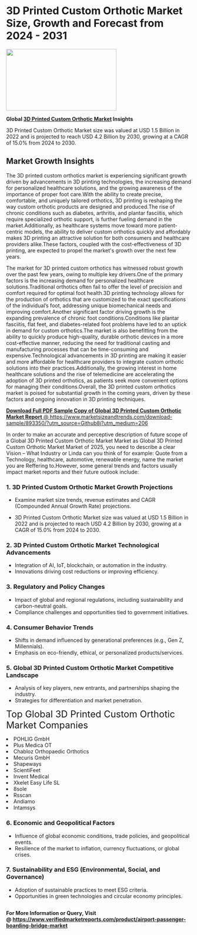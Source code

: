 <H1>3D Printed Custom Orthotic Market Size, Growth and Forecast from 2024 - 2031</H1><img class="aligncenter size-medium wp-image-584254" src="https://thirdeyenews.in/wp-content/uploads/2024/09/Global-Market-Research-300x168.jpeg" alt="" width="300" height="168" /><p><strong>Global&nbsp;<a href="https://www.marketsizeandtrends.com/download-sample/893350/?utm_source=Github8j?utm_medium=206">3D Printed Custom Orthotic Market</a> Insights</strong></p><p>3D Printed Custom Orthotic Market size was valued at USD 1.5 Billion in 2022 and is projected to reach USD 4.2 Billion by 2030, growing at a CAGR of 15.0% from 2024 to 2030.</p><p><h2>Market Growth Insights</h2> <p>The 3D printed custom orthotics market is experiencing significant growth driven by advancements in 3D printing technologies, the increasing demand for personalized healthcare solutions, and the growing awareness of the importance of proper foot care.With the ability to create precise, comfortable, and uniquely tailored orthotics, 3D printing is reshaping the way custom orthotic products are designed and produced.The rise of chronic conditions such as diabetes, arthritis, and plantar fasciitis, which require specialized orthotic support, is further fueling demand in the market.Additionally, as healthcare systems move toward more patient-centric models, the ability to deliver custom orthotics quickly and affordably makes 3D printing an attractive solution for both consumers and healthcare providers alike.These factors, coupled with the cost-effectiveness of 3D printing, are expected to propel the market's growth over the next few years.</p> <p><a href="#"></a></p> <p>The market for 3D printed custom orthotics has witnessed robust growth over the past few years, owing to multiple key drivers.One of the primary factors is the increasing demand for personalized healthcare solutions.Traditional orthotics often fail to offer the level of precision and comfort required for optimal foot health.3D printing technology allows for the production of orthotics that are customized to the exact specifications of the individual’s foot, addressing unique biomechanical needs and improving comfort.Another significant factor driving growth is the expanding prevalence of chronic foot conditions.Conditions like plantar fasciitis, flat feet, and diabetes-related foot problems have led to an uptick in demand for custom orthotics.The market is also benefitting from the ability to quickly produce high-quality, durable orthotic devices in a more cost-effective manner, reducing the need for traditional casting and manufacturing processes that can be time-consuming and expensive.Technological advancements in 3D printing are making it easier and more affordable for healthcare providers to integrate custom orthotic solutions into their practices.Additionally, the growing interest in home healthcare solutions and the rise of telemedicine are accelerating the adoption of 3D printed orthotics, as patients seek more convenient options for managing their conditions.Overall, the 3D printed custom orthotics market is poised for substantial growth in the coming years, driven by these factors and ongoing innovation in 3D printing techniques.<p><a href="#"></p><p><span class=""><strong>Download Full PDF Sample Copy of Global 3D Printed Custom Orthotic Market Report</strong> @ <a href="https://www.marketsizeandtrends.com/download-sample/893350/?utm_source=Github8j?utm_medium=206" target="_blank">https://www.marketsizeandtrends.com/download-sample/893350/?utm_source=Github8j?utm_medium=206</a></span></p><p>In order to make an accurate and perceptive description of future scope of a Global&nbsp;3D Printed Custom Orthotic Market Market as Global&nbsp;3D Printed Custom Orthotic Market Market of 2025, you need to describe a clear Vision &ndash; What Industry or Linda can you think of for example: Quote from a Technology, healthcare, automotive, renewable energy, name the market you are Reffering to.However, some general trends and factors usually impact market reports and their future outlook include:</p><h3>1.&nbsp;<strong>3D Printed Custom Orthotic Market Growth Projections</strong></h3><ul><li>Examine market size trends, revenue estimates and CAGR (Compounded Annual Growth Rate) projections.</li><li><p>3D Printed Custom Orthotic Market size was valued at USD 1.5 Billion in 2022 and is projected to reach USD 4.2 Billion by 2030, growing at a CAGR of 15.0% from 2024 to 2030.</p></li></ul><h3>2.&nbsp;<strong>3D Printed Custom Orthotic Market Technological Advancements</strong></h3><ul><li>Integration of AI, IoT, blockchain, or automation in the industry.</li><li>Innovations driving cost reductions or improving efficiency.</li></ul><h3>3.&nbsp;<strong>Regulatory and Policy Changes</strong></h3><ul><li>Impact of global and regional regulations, including sustainability and carbon-neutral goals.</li><li>Compliance challenges and opportunities tied to government initiatives.</li></ul><h3>4.&nbsp;<strong>Consumer Behavior Trends</strong></h3><ul><li>Shifts in demand influenced by generational preferences (e.g., Gen Z, Millennials).</li><li>Emphasis on eco-friendly, ethical, or personalized products/services.</li></ul><h3>5.&nbsp;<strong>Global 3D Printed Custom Orthotic Market Competitive Landscape</strong></h3><ul><li>Analysis of key players, new entrants, and partnerships shaping the industry.</li><li>Strategies for differentiation and market penetration.</li></ul><p data-pm-slice="1 1 []"><span style="color: inherit; font-family: inherit; font-size: 25px;">Top Global 3D Printed Custom Orthotic Market Companies</span></p><div class="" data-test-id=""><p><li>POHLIG GmbH</li><li> Plus Medica OT</li><li> Chabloz Orthopaedic Orthotics</li><li> Mecuris GmbH</li><li> Shapeways</li><li> ScientiFeet</li><li> Invent Medical</li><li> Xkelet Easy Life SL</li><li> 8sole</li><li> Rsscan</li><li> Andiamo</li><li> Intamsys</li></p></div><h3>6.&nbsp;<strong>Economic and Geopolitical Factors</strong></h3><ul><li>Influence of global economic conditions, trade policies, and geopolitical events.</li><li>Resilience of the market to inflation, currency fluctuations, or global crises.</li></ul><h3>7.&nbsp;<strong>Sustainability and ESG (Environmental, Social, and Governance)</strong></h3><ul><li>Adoption of sustainable practices to meet ESG criteria.</li><li>Opportunities in green technologies and circular economy principles.</li></ul><h2><strong style="font-size: 14px;">For More Information or Query, Visit @&nbsp;</strong><a style="background-color: #ffffff; font-size: 14px;" href="https://www.marketsizeandtrends.com/report/3d-printed-custom-orthotic-market/" target="_blank">https://www.verifiedmarketreports.com/product/airport-passenger-boarding-bridge-market</a></h2>